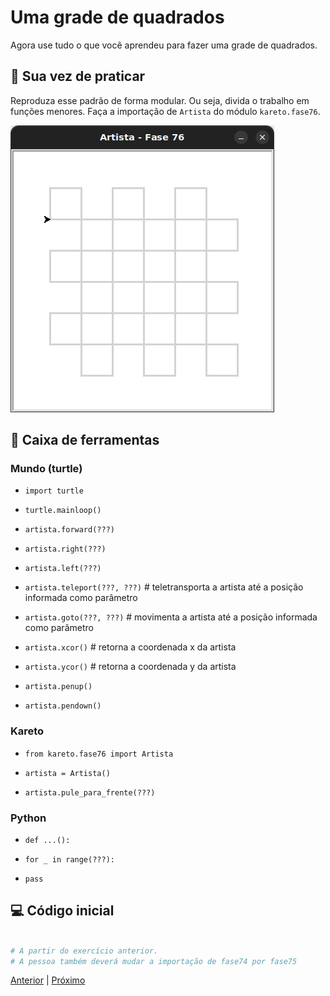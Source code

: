 # Uma grade de quadrados

Agora use tudo o que você aprendeu para fazer uma grade de quadrados.

## 🐝 Sua vez de praticar

Reproduza esse padrão de forma modular. Ou seja, divida o trabalho em funções menores.
Faça a importação de `Artista` do módulo `kareto.fase76`.

![Uma grade de quadrados](cenario_76.png "Uma grade de quadrados")


## 🧰 Caixa de ferramentas

### Mundo (turtle)
- `import turtle`

- `turtle.mainloop()`

- `artista.forward(???)`

- `artista.right(???)`

- `artista.left(???)`

- `artista.teleport(???, ???)` # teletransporta a artista até a posição informada como parâmetro

- `artista.goto(???, ???)` # movimenta a artista até a posição informada como parâmetro

- `artista.xcor()` # retorna a coordenada x da artista

- `artista.ycor()` # retorna a coordenada y da artista

- `artista.penup()`

- `artista.pendown()`

### Kareto
- `from kareto.fase76 import Artista`

- `artista = Artista()`

- `artista.pule_para_frente(???)`

### Python

- `def ...():`

- `for _ in range(???):`

- `pass`


## 💻 Código inicial

```python

# A partir do exercício anterior.
# A pessoa também deverá mudar a importação de fase74 por fase75

```

[Anterior](../fase75/README.md) | [Próximo](../fase76/README.md)
